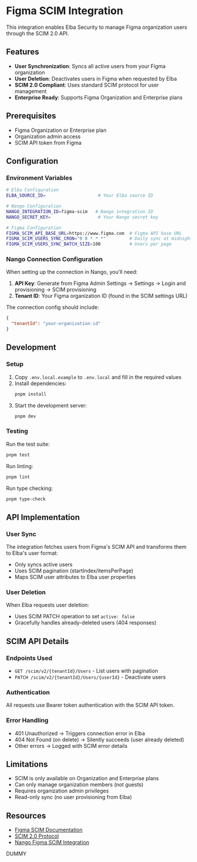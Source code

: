 # Figma SCIM Integration

This integration enables Elba Security to manage Figma organization users through the SCIM 2.0 API.

## Features

- **User Synchronization**: Syncs all active users from your Figma organization
- **User Deletion**: Deactivates users in Figma when requested by Elba
- **SCIM 2.0 Compliant**: Uses standard SCIM protocol for user management
- **Enterprise Ready**: Supports Figma Organization and Enterprise plans

## Prerequisites

- Figma Organization or Enterprise plan
- Organization admin access
- SCIM API token from Figma

## Configuration

### Environment Variables

```bash
# Elba Configuration
ELBA_SOURCE_ID=                    # Your Elba source ID

# Nango Configuration
NANGO_INTEGRATION_ID=figma-scim   # Nango integration ID
NANGO_SECRET_KEY=                  # Your Nango secret key

# Figma Configuration
FIGMA_SCIM_API_BASE_URL=https://www.figma.com  # Figma API base URL
FIGMA_SCIM_USERS_SYNC_CRON="0 0 * * *"         # Daily sync at midnight
FIGMA_SCIM_USERS_SYNC_BATCH_SIZE=100           # Users per page
```

### Nango Connection Configuration

When setting up the connection in Nango, you'll need:

1. **API Key**: Generate from Figma Admin Settings → Settings → Login and provisioning → SCIM provisioning
2. **Tenant ID**: Your Figma organization ID (found in the SCIM settings URL)

The connection config should include:

```json
{
  "tenantId": "your-organization-id"
}
```

## Development

### Setup

1. Copy `.env.local.example` to `.env.local` and fill in the required values
2. Install dependencies:
   ```bash
   pnpm install
   ```
3. Start the development server:
   ```bash
   pnpm dev
   ```

### Testing

Run the test suite:

```bash
pnpm test
```

Run linting:

```bash
pnpm lint
```

Run type checking:

```bash
pnpm type-check
```

## API Implementation

### User Sync

The integration fetches users from Figma's SCIM API and transforms them to Elba's user format:

- Only syncs active users
- Uses SCIM pagination (startIndex/itemsPerPage)
- Maps SCIM user attributes to Elba user properties

### User Deletion

When Elba requests user deletion:

- Uses SCIM PATCH operation to set `active: false`
- Gracefully handles already-deleted users (404 responses)

## SCIM API Details

### Endpoints Used

- `GET /scim/v2/{tenantId}/Users` - List users with pagination
- `PATCH /scim/v2/{tenantId}/Users/{userId}` - Deactivate users

### Authentication

All requests use Bearer token authentication with the SCIM API token.

### Error Handling

- 401 Unauthorized → Triggers connection error in Elba
- 404 Not Found (on delete) → Silently succeeds (user already deleted)
- Other errors → Logged with SCIM error details

## Limitations

- SCIM is only available on Organization and Enterprise plans
- Can only manage organization members (not guests)
- Requires organization admin privileges
- Read-only sync (no user provisioning from Elba)

## Resources

- [Figma SCIM Documentation](https://help.figma.com/hc/en-us/articles/360040449773-Provision-Figma-with-SCIM)
- [SCIM 2.0 Protocol](https://datatracker.ietf.org/doc/html/rfc7644)
- [Nango Figma SCIM Integration](https://docs.nango.dev/integrations/all/figma-scim)

DUMMY
